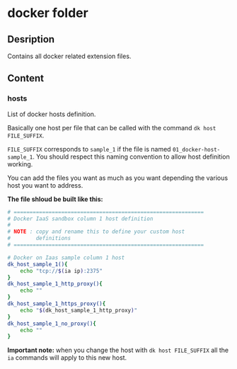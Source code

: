 # docker folder

## Desription

Contains all docker related extension files.

## Content

### hosts

List of docker hosts definition.

Basically one host per file that can be called with the command ```dk host FILE_SUFFIX```.

```FILE_SUFFIX``` corresponds to ```sample_1``` if the file is named ```01_docker-host-sample_1```. You should respect this naming convention to allow host definition working.

You can add the files you want as much as you want depending the various host you want to address.

**The file shloud be built like this:**

```bash
# ============================================================
# Docker IaaS sandbox column 1 host definition
#
# NOTE : copy and rename this to define your custom host
#        definitions
# ============================================================

# Docker on Iaas sample column 1 host
dk_host_sample_1(){
    echo "tcp://$(ia ip):2375"
}
dk_host_sample_1_http_proxy(){
    echo ""
}
dk_host_sample_1_https_proxy(){
    echo "$(dk_host_sample_1_http_proxy)"
}
dk_host_sample_1_no_proxy(){
    echo ""
}
```

**Important note:** when you change the host with ```dk host FILE_SUFFIX``` all the ```ia``` commands will apply to this new host.
